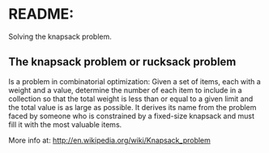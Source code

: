 README:
============

Solving the knapsack problem.


The knapsack problem or rucksack problem
-------------------------------------------
Is a problem in combinatorial optimization: Given a set of items, each with a weight and a value, determine the number of each item to include in a collection so that the total weight is less than or equal to a given limit and the total value is as large as possible. It derives its name from the problem faced by someone who is constrained by a fixed-size knapsack and must fill it with the most valuable items.

More info at: http://en.wikipedia.org/wiki/Knapsack_problem
